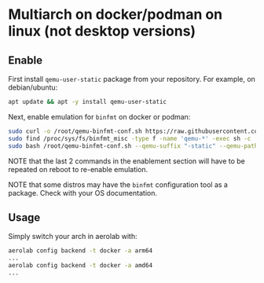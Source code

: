# Multiarch on docker/podman on linux (not desktop versions)

## Enable

First install `qemu-user-static` package from your repository. For example, on debian/ubuntu:

```bash
apt update && apt -y install qemu-user-static
```

Next, enable emulation for `binfmt` on docker or podman:
```bash
sudo curl -o /root/qemu-binfmt-conf.sh https://raw.githubusercontent.com/qemu/qemu/master/scripts/qemu-binfmt-conf.sh
sudo find /proc/sys/fs/binfmt_misc -type f -name 'qemu-*' -exec sh -c 'echo -1 > {}' \;
sudo bash /root/qemu-binfmt-conf.sh --qemu-suffix "-static" --qemu-path /usr/bin -p yes
```

NOTE that the last 2 commands in the enablement section will have to be repeated on reboot to re-enable emulation.

NOTE that some distros may have the `binfmt` configuration tool as a package. Check with your OS documentation.

## Usage

Simply switch your arch in aerolab with:

```bash
aerolab config backend -t docker -a arm64
...
aerolab config backend -t docker -a amd64
...
```
